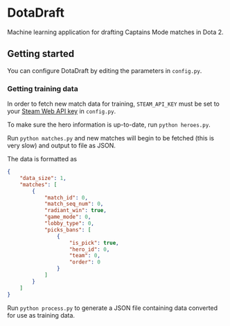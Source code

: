 # DotaDraft
Machine learning application for drafting Captains Mode matches in Dota 2.

## Getting started

You can configure DotaDraft by editing the parameters in `config.py`.

### Getting training data
In order to fetch new match data for training, `STEAM_API_KEY` must be set to your [Steam Web API key](https://steamcommunity.com/dev/apikey) in `config.py`.

To make sure the hero information is up-to-date, run `python heroes.py`.

Run `python matches.py` and new matches will begin to be fetched (this is very slow) and output to file as JSON.

The data is formatted as
```json
{
    "data_size": 1,
    "matches": [
        {
            "match_id": 0,
            "match_seq_num": 0,
            "radiant_win": true,
            "game_mode": 0,
            "lobby_type": 0,
            "picks_bans": [
                {
                    "is_pick": true,
                    "hero_id": 0,
                    "team": 0,
                    "order": 0
                }
            ]
        }
    ]
}
```

Run `python process.py` to generate a JSON file containing data converted for use as training data.
